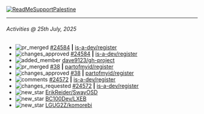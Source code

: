 [![ReadMeSupportPalestine](https://github.com/Safouene1/support-palestine-banner/blob/master/banner-support.svg)](https://github.com/Safouene1/support-palestine-banner)

---

<!--RECENT_ACTIVITY:last_update-->
###### Activities @ 25th July, 2025
<!--RECENT_ACTIVITY:last_update_end-->

<!--RECENT_ACTIVITY:start-->
- ![pr_merged](https://cdn.jsdelivr.net/gh/Readme-Workflows/Readme-Icons@main/icons/octicons/PullRequestMerged.svg) [#24584](https://github.com/is-a-dev/register/pull/24584) **|** [is-a-dev/register](https://github.com/is-a-dev/register)<br>
- ![changes_approved](https://cdn.jsdelivr.net/gh/Readme-Workflows/Readme-Icons@main/icons/octicons/ApprovedChanges.svg) [#24584](https://github.com/is-a-dev/register/pull/24584#pullrequestreview-3049921727) **|** [is-a-dev/register](https://github.com/is-a-dev/register)<br>
- ![added_member](https://cdn.jsdelivr.net/gh/Readme-Workflows/Readme-Icons@main/icons/octicons/People.svg) [dave9123/gh-project](https://github.com/dave9123/gh-project)<br>
- ![pr_merged](https://cdn.jsdelivr.net/gh/Readme-Workflows/Readme-Icons@main/icons/octicons/PullRequestMerged.svg) [#38](https://github.com/partofmyid/register/pull/38) **|** [partofmyid/register](https://github.com/partofmyid/register)<br>
- ![changes_approved](https://cdn.jsdelivr.net/gh/Readme-Workflows/Readme-Icons@main/icons/octicons/ApprovedChanges.svg) [#38](https://github.com/partofmyid/register/pull/38#pullrequestreview-3040981159) **|** [partofmyid/register](https://github.com/partofmyid/register)<br>
- ![comments](https://cdn.jsdelivr.net/gh/Readme-Workflows/Readme-Icons@main/icons/octicons/Comment.svg) [#24572](https://github.com/is-a-dev/register/pull/24572#discussion_r2217869620) **|** [is-a-dev/register](https://github.com/is-a-dev/register)<br>
- ![changes_requested](https://cdn.jsdelivr.net/gh/Readme-Workflows/Readme-Icons@main/icons/octicons/RequestedChanges.svg) [#24572](https://github.com/is-a-dev/register/pull/24572#pullrequestreview-3036082223) **|** [is-a-dev/register](https://github.com/is-a-dev/register)<br>
- ![new_star](https://cdn.jsdelivr.net/gh/Readme-Workflows/Readme-Icons@main/icons/octicons/StarredRepositoryYellow.svg) [ErikReider/SwayOSD](https://github.com/ErikReider/SwayOSD)<br>
- ![new_star](https://cdn.jsdelivr.net/gh/Readme-Workflows/Readme-Icons@main/icons/octicons/StarredRepositoryYellow.svg) [BC100Dev/LXEB](https://github.com/BC100Dev/LXEB)<br>
- ![new_star](https://cdn.jsdelivr.net/gh/Readme-Workflows/Readme-Icons@main/icons/octicons/StarredRepositoryYellow.svg) [LGUG2Z/komorebi](https://github.com/LGUG2Z/komorebi)<br>
<!--RECENT_ACTIVITY:end-->
